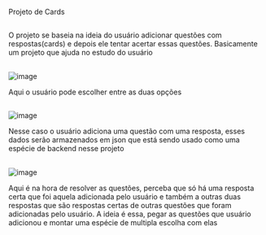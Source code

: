 
Projeto de Cards

##
O projeto se baseia na ideia do usuário adicionar questões com respostas(cards) e depois ele tentar acertar essas questões. Basicamente um projeto que ajuda no estudo do usuário

##

![image](https://github.com/GustavoArielRos/Answer-Cards-no-React/assets/101509337/b21f314e-1aa2-443c-a9d1-58fd2194c173)

Aqui o usuário pode escolher entre as duas opções

##

![image](https://github.com/GustavoArielRos/Answer-Cards-no-React/assets/101509337/d5552ef3-3fdd-4957-9197-c8a87011b35a)

Nesse caso o usuário adiciona uma questão com uma resposta, esses dados serão armazenados em json que está sendo usado como uma espécie de backend nesse projeto

##

![image](https://github.com/GustavoArielRos/Answer-Cards-no-React/assets/101509337/32c18dfe-1c6a-41a6-a63d-dd3f3fb931f9)

Aqui é na hora de resolver as questões, perceba que só há uma resposta certa que foi aquela adicionada pelo usuário e também a outras duas respostas que são respostas certas de outras questões que foram adicionadas pelo usuário. A ideia é essa, pegar as questões que usuário adicionou e montar uma espécie de multipla escolha com elas
